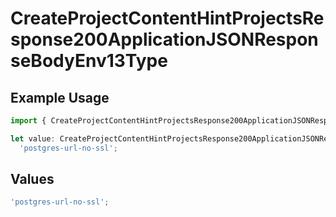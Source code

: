 # CreateProjectContentHintProjectsResponse200ApplicationJSONResponseBodyEnv13Type

## Example Usage

```typescript
import { CreateProjectContentHintProjectsResponse200ApplicationJSONResponseBodyEnv13Type } from '@vercel/client/models/operations';

let value: CreateProjectContentHintProjectsResponse200ApplicationJSONResponseBodyEnv13Type =
  'postgres-url-no-ssl';
```

## Values

```typescript
'postgres-url-no-ssl';
```

